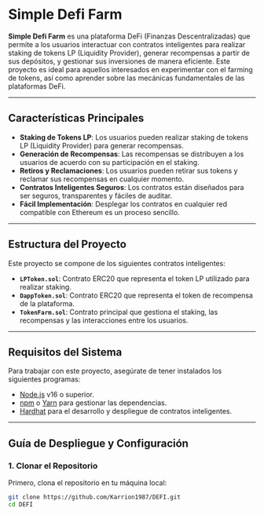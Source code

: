 # **Simple Defi Farm**

**Simple Defi Farm** es una plataforma DeFi (Finanzas Descentralizadas) que permite a los usuarios interactuar con contratos inteligentes para realizar staking de tokens LP (Liquidity Provider), generar recompensas a partir de sus depósitos, y gestionar sus inversiones de manera eficiente. Este proyecto es ideal para aquellos interesados en experimentar con el farming de tokens, así como aprender sobre las mecánicas fundamentales de las plataformas DeFi.

---

## **Características Principales**

- **Staking de Tokens LP**: Los usuarios pueden realizar staking de tokens LP (Liquidity Provider) para generar recompensas.
- **Generación de Recompensas**: Las recompensas se distribuyen a los usuarios de acuerdo con su participación en el staking.
- **Retiros y Reclamaciones**: Los usuarios pueden retirar sus tokens y reclamar sus recompensas en cualquier momento.
- **Contratos Inteligentes Seguros**: Los contratos están diseñados para ser seguros, transparentes y fáciles de auditar.
- **Fácil Implementación**: Desplegar los contratos en cualquier red compatible con Ethereum es un proceso sencillo.

---

## **Estructura del Proyecto**

Este proyecto se compone de los siguientes contratos inteligentes:

- **`LPToken.sol`**: Contrato ERC20 que representa el token LP utilizado para realizar staking.
- **`DappToken.sol`**: Contrato ERC20 que representa el token de recompensa de la plataforma.
- **`TokenFarm.sol`**: Contrato principal que gestiona el staking, las recompensas y las interacciones entre los usuarios.

---

## **Requisitos del Sistema**

Para trabajar con este proyecto, asegúrate de tener instalados los siguientes programas:

- [Node.js](https://nodejs.org) v16 o superior.
- [npm](https://www.npmjs.com/) o [Yarn](https://yarnpkg.com/) para gestionar las dependencias.
- [Hardhat](https://hardhat.org) para el desarrollo y despliegue de contratos inteligentes.

---

## **Guía de Despliegue y Configuración**

### **1. Clonar el Repositorio**

Primero, clona el repositorio en tu máquina local:

```bash
git clone https://github.com/Karrion1987/DEFI.git
cd DEFI
